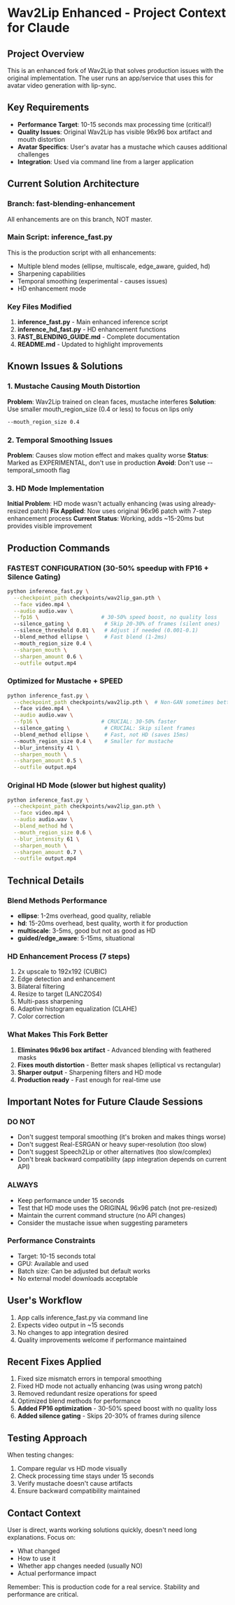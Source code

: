 # Wav2Lip Enhanced - Project Context for Claude

## Project Overview
This is an enhanced fork of Wav2Lip that solves production issues with the original implementation. The user runs an app/service that uses this for avatar video generation with lip-sync.

## Key Requirements
- **Performance Target**: 10-15 seconds max processing time (critical!)
- **Quality Issues**: Original Wav2Lip has visible 96x96 box artifact and mouth distortion
- **Avatar Specifics**: User's avatar has a mustache which causes additional challenges
- **Integration**: Used via command line from a larger application

## Current Solution Architecture

### Branch: fast-blending-enhancement
All enhancements are on this branch, NOT master.

### Main Script: inference_fast.py
This is the production script with all enhancements:
- Multiple blend modes (ellipse, multiscale, edge_aware, guided, hd)
- Sharpening capabilities
- Temporal smoothing (experimental - causes issues)
- HD enhancement mode

### Key Files Modified
1. **inference_fast.py** - Main enhanced inference script
2. **inference_hd_fast.py** - HD enhancement functions
3. **FAST_BLENDING_GUIDE.md** - Complete documentation
4. **README.md** - Updated to highlight improvements

## Known Issues & Solutions

### 1. Mustache Causing Mouth Distortion
**Problem**: Wav2Lip trained on clean faces, mustache interferes
**Solution**: Use smaller mouth_region_size (0.4 or less) to focus on lips only
```bash
--mouth_region_size 0.4
```

### 2. Temporal Smoothing Issues
**Problem**: Causes slow motion effect and makes quality worse
**Status**: Marked as EXPERIMENTAL, don't use in production
**Avoid**: Don't use --temporal_smooth flag

### 3. HD Mode Implementation
**Initial Problem**: HD mode wasn't actually enhancing (was using already-resized patch)
**Fix Applied**: Now uses original 96x96 patch with 7-step enhancement process
**Current Status**: Working, adds ~15-20ms but provides visible improvement

## Production Commands

### FASTEST CONFIGURATION (30-50% speedup with FP16 + Silence Gating)
```bash
python inference_fast.py \
  --checkpoint_path checkpoints/wav2lip_gan.pth \
  --face video.mp4 \
  --audio audio.wav \
  --fp16 \                    # 30-50% speed boost, no quality loss
  --silence_gating \           # Skip 20-30% of frames (silent ones)
  --silence_threshold 0.01 \   # Adjust if needed (0.001-0.1)
  --blend_method ellipse \     # Fast blend (1-2ms)
  --mouth_region_size 0.4 \
  --sharpen_mouth \
  --sharpen_amount 0.6 \
  --outfile output.mp4
```

### Optimized for Mustache + SPEED
```bash
python inference_fast.py \
  --checkpoint_path checkpoints/wav2lip.pth \  # Non-GAN sometimes better
  --face video.mp4 \
  --audio audio.wav \
  --fp16 \                    # CRUCIAL: 30-50% faster
  --silence_gating \           # CRUCIAL: Skip silent frames
  --blend_method ellipse \     # Fast, not HD (saves 15ms)
  --mouth_region_size 0.4 \    # Smaller for mustache
  --blur_intensity 41 \
  --sharpen_mouth \
  --sharpen_amount 0.5 \
  --outfile output.mp4
```

### Original HD Mode (slower but highest quality)
```bash
python inference_fast.py \
  --checkpoint_path checkpoints/wav2lip_gan.pth \
  --face video.mp4 \
  --audio audio.wav \
  --blend_method hd \
  --mouth_region_size 0.6 \
  --blur_intensity 61 \
  --sharpen_mouth \
  --sharpen_amount 0.7 \
  --outfile output.mp4
```

## Technical Details

### Blend Methods Performance
- **ellipse**: 1-2ms overhead, good quality, reliable
- **hd**: 15-20ms overhead, best quality, worth it for production
- **multiscale**: 3-5ms, good but not as good as HD
- **guided/edge_aware**: 5-15ms, situational

### HD Enhancement Process (7 steps)
1. 2x upscale to 192x192 (CUBIC)
2. Edge detection and enhancement
3. Bilateral filtering
4. Resize to target (LANCZOS4)
5. Multi-pass sharpening
6. Adaptive histogram equalization (CLAHE)
7. Color correction

### What Makes This Fork Better
1. **Eliminates 96x96 box artifact** - Advanced blending with feathered masks
2. **Fixes mouth distortion** - Better mask shapes (elliptical vs rectangular)
3. **Sharper output** - Sharpening filters and HD mode
4. **Production ready** - Fast enough for real-time use

## Important Notes for Future Claude Sessions

### DO NOT
- Don't suggest temporal smoothing (it's broken and makes things worse)
- Don't suggest Real-ESRGAN or heavy super-resolution (too slow)
- Don't suggest Speech2Lip or other alternatives (too slow/complex)
- Don't break backward compatibility (app integration depends on current API)

### ALWAYS
- Keep performance under 15 seconds
- Test that HD mode uses the ORIGINAL 96x96 patch (not pre-resized)
- Maintain the current command structure (no API changes)
- Consider the mustache issue when suggesting parameters

### Performance Constraints
- Target: 10-15 seconds total
- GPU: Available and used
- Batch size: Can be adjusted but default works
- No external model downloads acceptable

## User's Workflow
1. App calls inference_fast.py via command line
2. Expects video output in ~15 seconds
3. No changes to app integration desired
4. Quality improvements welcome if performance maintained

## Recent Fixes Applied
1. Fixed size mismatch errors in temporal smoothing
2. Fixed HD mode not actually enhancing (was using wrong patch)
3. Removed redundant resize operations for speed
4. Optimized blend methods for performance
5. **Added FP16 optimization** - 30-50% speed boost with no quality loss
6. **Added silence gating** - Skips 20-30% of frames during silence

## Testing Approach
When testing changes:
1. Compare regular vs HD mode visually
2. Check processing time stays under 15 seconds
3. Verify mustache doesn't cause artifacts
4. Ensure backward compatibility maintained

## Contact Context
User is direct, wants working solutions quickly, doesn't need long explanations. Focus on:
- What changed
- How to use it
- Whether app changes needed (usually NO)
- Actual performance impact

Remember: This is production code for a real service. Stability and performance are critical.